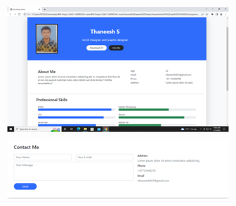 ![](https://github.com/IBM-EPBL/IBM-Project-25441-1659963561/blob/main/Personal%20Expense%20Tracker/Assessments/M3%20Lead%20(THANEESH)/Assignment%201/Output%20Screenshot/1.PNG)

![](https://github.com/IBM-EPBL/IBM-Project-25441-1659963561/blob/main/Personal%20Expense%20Tracker/Assessments/M3%20Lead%20(THANEESH)/Assignment%201/Output%20Screenshot/2.png)
